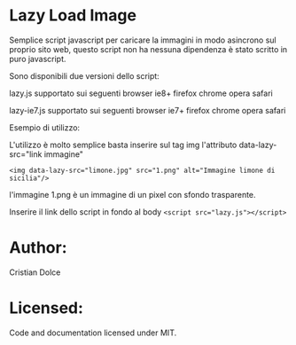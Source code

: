 Lazy Load Image
===============
Semplice script javascript per caricare la immagini in modo asincrono sul proprio sito web, questo script non ha nessuna dipendenza è stato scritto in puro javascript.

Sono disponibili due versioni dello script:

lazy.js supportato sui seguenti browser ie8+ firefox chrome opera safari

lazy-ie7.js supportato sui seguenti browser ie7+ firefox chrome opera safari

Esempio di utilizzo:

L'utilizzo è molto semplice basta inserire sul tag img l'attributo data-lazy-src="link immagine" 

```<img data-lazy-src="limone.jpg" src="1.png" alt="Immagine limone di sicilia"/>```

l'immagine 1.png è un immagine di un pixel con sfondo trasparente. 

Inserire il link dello script in fondo al body 
```<script src="lazy.js"></script>```

Author:
===============
Cristian Dolce

Licensed:
===============
Code and documentation licensed under MIT.
